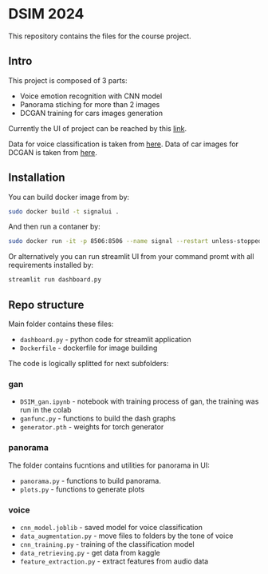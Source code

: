 # DSIM 2024


This repository contains the files for the course project.

## Intro

This project is composed of 3 parts:
* Voice emotion recognition with CNN model
* Panorama stiching for more than 2 images
* DCGAN training for cars images generation

Currently the UI of project can be reached by this [link](https://signal.trplai.com/).


Data for voice classification is taken from [here](https://www.kaggle.com/datasets/uwrfkaggler/ravdess-emotional-speech-audio).
Data of car images for DCGAN is taken from [here](https://www.kaggle.com/datasets/jessicali9530/stanford-cars-dataset).

## Installation
You can build docker image from by:

```bash
sudo docker build -t signalui .
```

And then run a contaner by:

```bash
sudo docker run -it -p 8506:8506 --name signal --restart unless-stopped -d  signalui
```

Or alternatively you can run streamlit UI from your command promt with all requirements installed by:

```bash
streamlit run dashboard.py
```

## Repo structure
Main folder contains these files:
* `dashboard.py` - python code for streamlit application
* `Dockerfile` - dockerfile for image building

The code is logically splitted for next subfolders:
### gan  ###

* `DSIM_gan.ipynb` - notebook with training process of gan, the training was run in the colab
* `ganfunc.py` - functions to build the dash graphs
* `generator.pth` - weights for torch generator

### panorama  ###

The folder contains fucntions and utilities for panorama in UI:

* `panorama.py` - functions to build panorama.
* `plots.py` - functions to generate plots

### voice  ###
* `cnn_model.joblib` - saved model for voice classification
* `data_augmentation.py` - move files to folders by the tone of voice
* `cnn_training.py` - training of the classification model
* `data_retrieving.py` - get data from kaggle
* `feature_extraction.py` - extract features from audio data





